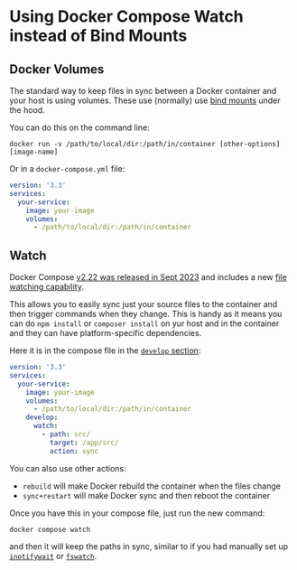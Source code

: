 # Using Docker Compose Watch instead of Bind Mounts

## Docker Volumes

The standard way to keep files in sync between a Docker container and your host is using
volumes. These use (normally) use [bind mounts](https://docs.docker.com/storage/bind-mounts/) under the hood.

You can do this on the command line:

```
docker run -v /path/to/local/dir:/path/in/container [other-options] [image-name]
```

Or in a `docker-compose.yml` file:

```yaml
version: '3.3'
services:
  your-service:
    image: your-image
    volumes:
      - /path/to/local/dir:/path/in/container
```

## Watch

Docker Compose [v2.22 was released in Sept 2023](https://github.com/docker/compose/releases/tag/v2.22.0) and includes a new
[file watching capability](https://docs.docker.com/compose/file-watch/).

This allows you to easily sync just your source files to the container and then trigger commands when they change.
This is handy as it means you can do `npm install` or `composer install` on yur host and in the container and
they can have platform-specific dependencies.

Here it is in the compose file in the [`develop` section](https://docs.docker.com/compose/compose-file/develop/):

```yaml
version: '3.3'
services:
  your-service:
    image: your-image
    volumes:
      - /path/to/local/dir:/path/in/container
    develop:
      watch:
        - path: src/
          target: /app/src/
          action: sync
```

You can also use other actions:

- `rebuild` will make Docker rebuild the container when the files change
- `sync+restart` will make Docker sync and then reboot the container

Once you have this in your compose file, just run the new command:

```
docker compose watch
```

and then it will keep the paths in sync, similar to if you had manually set up
[`inotifywait`](https://linux.die.net/man/1/inotifywait) or [`fswatch`](https://github.com/emcrisostomo/fswatch).
